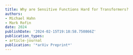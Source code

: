 ```yaml
---
title: Why are Sensitive Functions Hard for Transformers?
authors:
- Michael Hahn
- Mark Rofin
date: 2024
publishDate: '2024-02-15T19:18:58.750866Z'
publication_types:
- article-journal
publication: '*arXiv Preprint*'
---
```

